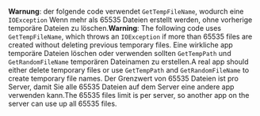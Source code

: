 <span data-ttu-id="5bda1-101">**Warnung**: der folgende code verwendet `GetTempFileName`, wodurch eine `IOException` Wenn mehr als 65535 Dateien erstellt werden, ohne vorherige temporäre Dateien zu löschen.</span><span class="sxs-lookup"><span data-stu-id="5bda1-101">**Warning**: The following code uses `GetTempFileName`, which throws an `IOException` if more than 65535 files are created without deleting previous temporary files.</span></span> <span data-ttu-id="5bda1-102">Eine wirkliche app temporäre Dateien löschen oder verwenden sollten `GetTempPath` und `GetRandomFileName` temporären Dateinamen zu erstellen.</span><span class="sxs-lookup"><span data-stu-id="5bda1-102">A real app should either delete temporary files or use `GetTempPath` and `GetRandomFileName` to create temporary file names.</span></span> <span data-ttu-id="5bda1-103">Der Grenzwert von 65535 Dateien ist pro Server, damit Sie alle 65535 Dateien auf dem Server eine andere app verwenden kann.</span><span class="sxs-lookup"><span data-stu-id="5bda1-103">The 65535 files limit is per server, so another app on the server can use up all 65535 files.</span></span> 